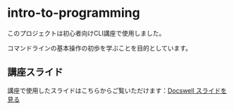 # intro-to-programming
このプロジェクトは初心者向けCLI講座で使用しました。

コマンドラインの基本操作の初歩を学ぶことを目的としています。

## 講座スライド
講座で使用したスライドはこちらからご覧いただけます：[Docswell スライドを見る](https://www.docswell.com/s/3580966294/Z223M7-2025-04-18-212435)
